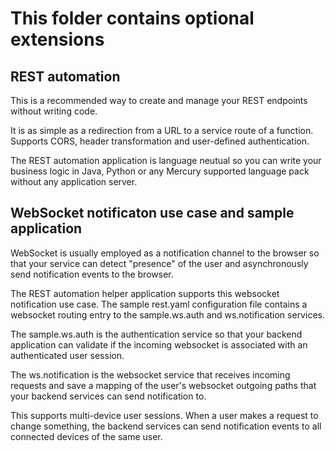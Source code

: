 # This folder contains optional extensions

## REST automation

This is a recommended way to create and manage your REST endpoints without writing code.

It is as simple as a redirection from a URL to a service route of a function. Supports CORS, header transformation and user-defined authentication.

The REST automation application is language neutual so you can write your business logic in Java, Python or any Mercury supported language pack without any application server.

## WebSocket notificaton use case and sample application

WebSocket is usually employed as a notification channel to the browser so that
your service can detect "presence" of the user and asynchronously send
notification events to the browser.

The REST automation helper application supports this websocket notification use case. The sample rest.yaml configuration file contains a websocket routing entry
to the sample.ws.auth and ws.notification services.

The sample.ws.auth is the authentication service so that your backend application
can validate if the incoming websocket is associated with an authenticated user
session.

The ws.notification is the websocket service that receives incoming requests and save a mapping of the user's websocket outgoing paths that your backend services can send notification to.

This supports multi-device user sessions. When a user makes a request to change something, the backend services can send notification events to all connected devices of the same user.
